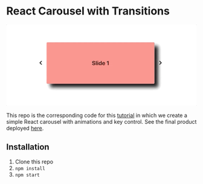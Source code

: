 # React Carousel with Transitions

![](./public/preview.gif)

This repo is the corresponding code for this [tutorial]() in which we create a simple React carousel with animations and key control. See the final product deployed [here](https://react-carousel-with-transitions.netlify.app/).

## Installation

1. Clone this repo
2. `npm install`
3. `npm start`
